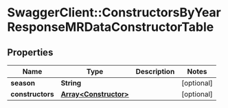 # SwaggerClient::ConstructorsByYearResponseMRDataConstructorTable

## Properties
Name | Type | Description | Notes
------------ | ------------- | ------------- | -------------
**season** | **String** |  | [optional] 
**constructors** | [**Array&lt;Constructor&gt;**](Constructor.md) |  | [optional] 

